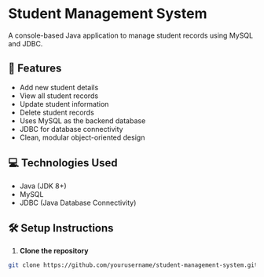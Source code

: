 # Student Management System

A console-based Java application to manage student records using MySQL and JDBC.

## 🔧 Features

- Add new student details
- View all student records
- Update student information
- Delete student records
- Uses MySQL as the backend database
- JDBC for database connectivity
- Clean, modular object-oriented design

## 💻 Technologies Used

- Java (JDK 8+)
- MySQL
- JDBC (Java Database Connectivity)

## 🛠️ Setup Instructions

1. **Clone the repository**  
```bash
git clone https://github.com/yourusername/student-management-system.git
